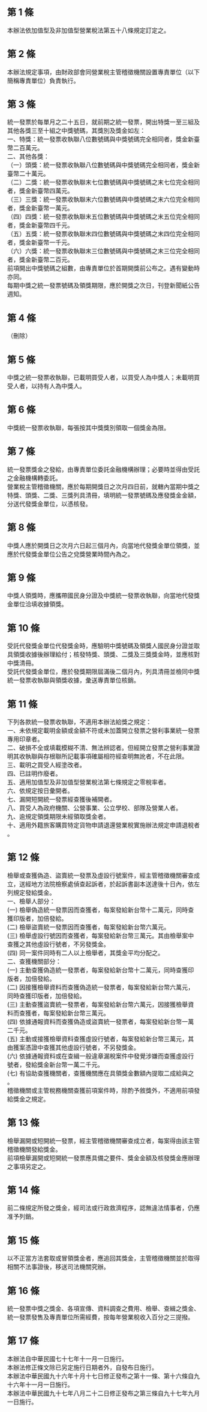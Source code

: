 第 1 條
-------
本辦法依加值型及非加值型營業稅法第五十八條規定訂定之。

第 2 條
-------
本辦法規定事項，由財政部會同營業稅主管稽徵機關設置專責單位（以下  
簡稱專責單位）負責執行。

第 3 條
-------
統一發票於每單月之二十五日，就前期之統一發票，開出特獎一至三組及  
其他各獎三至十組之中獎號碼，其獎別及獎金如左：  
一、特獎：統一發票收執聯八位數號碼與中獎號碼完全相同者，獎金新臺  
    幣二百萬元。  
二、其他各獎：  
（一）頭獎：統一發票收執聯八位數號碼與中獎號碼完全相同者，獎金新  
      臺幣二十萬元。  
（二）二獎：統一發票收執聯末七位數號碼與中獎號碼之末七位完全相同  
      者，獎金新臺幣四萬元。  
（三）三獎：統一發票收執聯末六位數號碼與中獎號碼之末六位完全相同  
      者，獎金新臺幣一萬元。  
（四）四獎：統一發票收執聯末五位數號碼與中獎號碼之末五位完全相同  
      者，獎金新臺幣四千元。  
（五）五獎：統一發票收執聯末四位數號碼與中獎號碼之末四位完全相同  
      者，獎金新臺幣一千元。  
（六）六獎：統一發票收執聯末三位數號碼與中獎號碼之末三位完全相同  
      者，獎金新臺幣二百元。  
前項開出中獎號碼之組數，由專責單位於首期開獎前公布之。遇有變動時  
亦同。  
每期中獎之統一發票號碼及領獎期限，應於開獎之次日，刊登新聞紙公告  
週知。

第 4 條
-------
（刪除）　

第 5 條
-------
中獎之統一發票收執聯，已載明買受人者，以買受人為中獎人；未載明買  
受人者，以持有人為中獎人。

第 6 條
-------
中獎統一發票收執聯，每張按其中獎獎別領取一個獎金為限。

第 7 條
-------
統一發票獎金之發給，由專責單位委託金融機構辦理；必要時並得由受託  
之金融機構轉委託。  
營業稅主管稽徵機關，應於每期開獎日之次月四日前，就轄內當期中獎之  
特獎、頭獎、二獎、三獎列具清冊，填明統一發票號碼及應發獎金金額，  
分送代發獎金單位，以憑核發。

第 8 條
-------
中獎人應於開獎日之次月六日起三個月內，向當地代發獎金單位領獎，並  
應於代發獎金單位公告之兌獎營業時間內為之。

第 9 條
-------
中獎人領獎時，應攜帶國民身分證及中獎統一發票收執聯，向當地代發獎  
金單位洽填收據領獎。

第 10 條
--------
受託代發獎金單位代發獎金時，應驗明中獎號碼及領獎人國民身分證並取  
具領獎收據後辦理給付；核發特獎、頭獎、二獎及三獎獎金時，並應核對  
中獎清冊。  
受託代發獎金單位，應於發獎期限屆滿後二個月內，列具清冊並檢同中獎  
統一發票收執聯與領獎收據，彙送專責單位核銷。

第 11 條
--------
下列各款統一發票收執聯，不適用本辦法給獎之規定：  
一、未依規定載明金額或金額不符或未加蓋開立發票之營利事業統一發票  
    專用印章者。  
二、破損不全或填載模糊不清、無法辨認者。但經開立發票之營利事業證  
    明其收執聯與存根聯所記載事項確屬相符經查明無訛者，不在此限。  
三、載明之買受人經塗改者。  
四、已註明作廢者。  
五、適用加值型及非加值型營業稅法第七條規定之零稅率者。  
六、依規定按日彙開者。  
七、漏開短開統一發票經查獲後補開者。  
八、買受人為政府機關、公營事業、公立學校、部隊及營業人者。  
九、逾規定領獎期限未經領取獎金者。  
十、適用外籍旅客購買特定貨物申請退還營業稅實施辦法規定申請退稅者  
    。

第 12 條
--------
檢舉或查獲偽造、盜賣統一發票及虛設行號案件，經主管稽徵機關審查成  
立，送經地方法院檢察處偵查起訴者，於起訴書副本送達後十日內，依左  
列規定發給獎金。  
一、檢舉人部分：  
 (一) 檢舉偽造統一發票因而查獲者，每案發給新台幣十二萬元，同時查  
      獲印版者，加倍發給。  
 (二) 檢舉盜賣統一發票因而查獲者，每案發給新台幣六萬元。  
 (三) 檢舉虛設行號因而查獲者，每案發給新台幣三萬元。其由檢舉案中  
      查獲之其他虛設行號者，不另發獎金。  
 (四) 同一案件同時有二人以上檢舉者，其獎金平均分配之。  
二、查獲機關部分：  
 (一) 主動查獲偽造統一發票者，每案發給新台幣十二萬元，同時查獲印  
      版者，加倍發給。  
 (二) 因接獲檢舉資料而查獲偽造統一發票者，每案發給新台幣六萬元，  
      同時查獲印版者，加倍發給。  
 (三) 主動查獲盜賣統一發票者，每案發給新台幣六萬元，因接獲檢舉資  
      料而查獲者，每案發給新台幣三萬元。  
 (四) 依據通報資料而查獲偽造或盜賣統一發票者，每案發給新台幣一萬  
      二千元。  
 (五) 主動或接獲檢舉資料查獲虛設行號者，每案發給新台幣三萬元，其  
      由獲案憑證中查獲其他虛設行號者，不另發獎金。  
 (六) 依據通報資料或在查緝一般違章漏稅案件中發覺涉嫌而查獲虛設行  
      號者，發給獎金新台幣一萬二千元。  
 (七) 有協助查獲機關者，查獲機關應在具領獎金數額內提取二成給與之  
      。  
稽徵機關或主管稅務機關查獲前項案件時，除酌予敘獎外，不適用前項發  
給獎金之規定。

第 13 條
--------
檢舉漏開或短開統一發票，經主管稽徵機關審查成立者，每案得由該主管  
稽徵機關發給獎金。  
前項檢舉漏開或短開統一發票應具備之要件、獎金金額及核發獎金應辦理  
之事項另定之。

第 14 條
--------
前二條規定所發之獎金，經司法或行政救濟程序，認無違法情事者，仍應  
准予列銷。

第 15 條
--------
以不正當方法套取或冒領獎金者，應追回其獎金，主管稽徵機關並於取得  
相關不法事證後，移送司法機關究辦。

第 16 條
--------
統一發票中獎之獎金、各項宣傳、資料調查之費用、檢舉、查緝之獎金、  
統一發票發售及專責單位所需經費，按每年營業稅收入百分之三提撥。

第 17 條
--------
本辦法自中華民國七十七年十一月一日施行。  
本辦法修正條文除已另定施行日期者外，自發布日施行。  
本辦法中華民國九十六年十月十七日修正發布之第十一條、第十六條自九  
十六年十一月一日施行。  
本辦法中華民國九十七年八月二十二日修正發布之第三條自九十七年九月  
一日施行。

